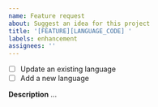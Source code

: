 ```yaml
---
name: Feature request
about: Suggest an idea for this project
title: '[FEATURE][LANGUAGE_CODE] '
labels: enhancement
assignees: ''
---
```


- [ ] Update an existing language
- [ ] Add a new language

**Description**
...
